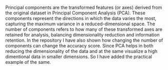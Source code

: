 Principal components are the transformed features (or axes) derived from the original dataset in Principal Component Analysis (PCA). 
These components represent the directions in which the data varies the most, capturing the maximum variance in a reduced-dimensional space.
The number of components refers to how many of these transformed axes are retained for analysis, balancing dimensionality reduction and information retention.
In the repository I have also shown how changing the number of components can change the accuracy score. 
Since PCA helps in both reducing the dimensionality of the data and at the same visualize a high dimentional data in smaller dimensions. So I have added the practical example of the same. 
